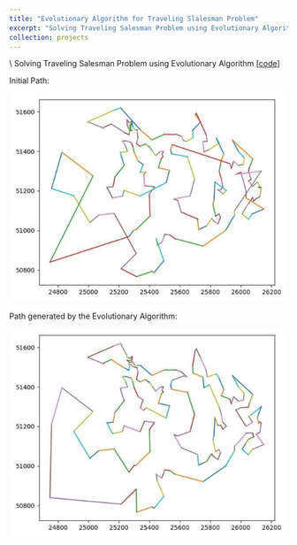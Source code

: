 ```yaml
---
title: "Evolutionary Algorithm for Traveling Slalesman Problem"
excerpt: "Solving Traveling Salesman Problem using Evolutionary Algorithm <a href='https://github.com/matinaghaei/Evolutionary-Algorithm-for-Traveling-Slalesman-Problem'>[code]</a><br/><br/><img src='/images/generated-path.jpg'>"
collection: projects
---
```

\\
Solving Traveling Salesman Problem using Evolutionary Algorithm [[code](https://github.com/matinaghaei/Evolutionary-Algorithm-for-Traveling-Slalesman-Problem)]

Initial Path:

![](/images/initial-path.jpg)

Path generated by the Evolutionary Algorithm:

![](/images/generated-path.jpg)
